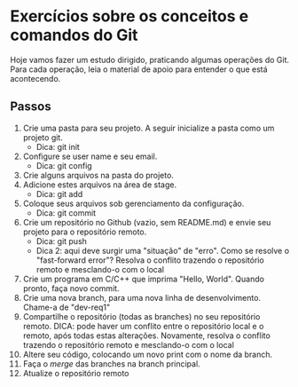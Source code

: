 # Exercícios sobre os conceitos e comandos do Git


Hoje vamos fazer um estudo dirigido, praticando algumas operações do Git. Para cada operação, leia o material de apoio para entender o que está acontecendo.


## Passos
1. Crie uma pasta para seu projeto. A seguir inicialize a pasta como um projeto git.
   * Dica: git init
1. Configure se user name e seu email.
   * Dica: git config
1. Crie alguns arquivos na pasta do projeto.
1. Adicione estes arquivos na área de stage.
   * Dica: git add
1. Coloque seus arquivos sob gerenciamento da configuração.
   * Dica: git commit
1. Crie um repositório no Github (vazio, sem README.md) e envie seu projeto para o repositório remoto.
   * Dica: git push
   * Dica 2: aqui deve surgir uma "situação" de "erro". Como se resolve o "fast-forward error"? Resolva o conflito trazendo o repositório remoto e mesclando-o com o local
1. Crie um programa em C/C++ que imprima "Hello, World". Quando pronto, faça novo commit.
1. Crie uma nova branch, para uma nova linha de desenvolvimento. Chame-a de "dev-req1"
1. Compartilhe o repositório (todas as branches) no seu repositório remoto. DICA: pode haver um conflito entre o repositório local e o remoto, após todas estas alterações. Novamente, resolva o conflito trazendo o repositório remoto e mesclando-o com o local
1. Altere seu código, colocando um novo print com o nome da branch.
1. Faça o *merge* das branches na branch principal. 
1. Atualize o repositório remoto
